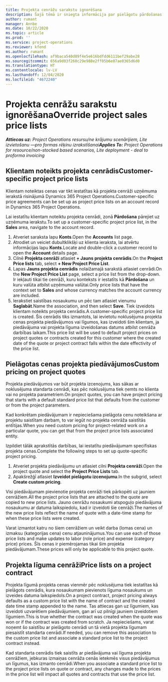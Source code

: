 ```yaml
---
title: Projekta cenrāžu sarakstu ignorēšana
description: Šajā tēmā ir sniegta informācija par pielāgotu pārdošanas cenrāžu izveidi.
author: rumant
manager: Annbe
ms.date: 10/22/2020
ms.topic: article
ms.prod: ''
ms.service: project-operations
ms.reviewer: kfend
ms.author: rumant
ms.openlocfilehash: af9baca540d89f4e5e616bdfdd6111bef29abe28
ms.sourcegitcommit: 656a9d03f260c29e988e2ff05b6e07ae0365d6d0
ms.translationtype: HT
ms.contentlocale: lv-LV
ms.lasthandoff: 12/04/2020
ms.locfileid: "4672240"
---
```

# <a name="override-project-sales-price-lists"></a><span data-ttu-id="547d8-103">Projekta cenrāžu sarakstu ignorēšana</span><span class="sxs-lookup"><span data-stu-id="547d8-103">Override project sales price lists</span></span>

<span data-ttu-id="547d8-104">_**Attiecas uz:** Project Operations resursu/ne krājumu scenārijiem, Lite izvietošanu —pro formas rēķinu izrakstīšanai_</span><span class="sxs-lookup"><span data-stu-id="547d8-104">_**Applies To:** Project Operations for resource/non-stocked based scenarios, Lite deployment - deal to proforma invoicing_</span></span>

## <a name="customer-specific-project-price-lists"></a><span data-ttu-id="547d8-105">Klientam noteikts projekta cenrādis</span><span class="sxs-lookup"><span data-stu-id="547d8-105">Customer-specific project price lists</span></span>

<span data-ttu-id="547d8-106">Klientam noteiktas cenas var tikt iestatītas kā projekta cenrāži uzņēmuma ierakstā risinājumā Dynamics 365 Project Operations.</span><span class="sxs-lookup"><span data-stu-id="547d8-106">Customer-specific price agreements can be set up as project price lists on an account record in Dynamics 365 Project Operations.</span></span>

<span data-ttu-id="547d8-107">Lai iestatītu klientam noteiktu projekta cenrādi, zonā **Pārdošana** pārejiet uz uzņēmuma ierakstu.</span><span class="sxs-lookup"><span data-stu-id="547d8-107">To set up a customer-specific project price list, in the **Sales** area, navigate to the account record.</span></span>

1. <span data-ttu-id="547d8-108">Atveriet saraksta lapu **Konts**.</span><span class="sxs-lookup"><span data-stu-id="547d8-108">Open the **Accounts** list page.</span></span>
2. <span data-ttu-id="547d8-109">Atrodiet un veiciet dubultklikšķi uz klienta ieraksta, lai atvērtu informācijas lapu **Konts**.</span><span class="sxs-lookup"><span data-stu-id="547d8-109">Locate and double-click a customer record to open the **Account** details page.</span></span>
3. <span data-ttu-id="547d8-110">Cilnē **Projekta cenrāži** atlasiet **+ Jauns projekta cenrādis**.</span><span class="sxs-lookup"><span data-stu-id="547d8-110">On the **Project Price lists** tab, select **+ New Project Price List**.</span></span>
4. <span data-ttu-id="547d8-111">Lapas **Jauns projekta cenrādis** nolaižamajā sarakstā atlasiet cenrādi.</span><span class="sxs-lookup"><span data-stu-id="547d8-111">On the **New Project Price List** page, select a price list from the drop-down.</span></span> <span data-ttu-id="547d8-112">Ir iekļauti tikai tie cenrāži, kuru konteksts ir iestatīts kā **Pārdošana** un kuru valūta atbilst uzņēmuma valūtai.</span><span class="sxs-lookup"><span data-stu-id="547d8-112">Only price lists that have the context set to **Sales** and whose currency matches the account currency are included.</span></span>
5. <span data-ttu-id="547d8-113">Ierakstiet saistības nosaukumu un pēc tam atlasiet vienumu **Saglabāt**.</span><span class="sxs-lookup"><span data-stu-id="547d8-113">Name the association, and then select **Save**.</span></span> <span data-ttu-id="547d8-114">Tiek izveidots klientam noteikts projekta cenrādis.</span><span class="sxs-lookup"><span data-stu-id="547d8-114">A customer-specific project price list is created.</span></span> <span data-ttu-id="547d8-115">Šis cenrādis tiks izmantots, lai ievietotu noklusējuma projekta cenas projekta piedāvājumos vai līgumos, kas izveidoti šim klientam, ja piedāvājuma vai projekta līguma izveidošanas datums atbilst cenrāža darbības laikam.</span><span class="sxs-lookup"><span data-stu-id="547d8-115">This price list will be used to default project prices on project quotes or contracts created for this customer where the created date of the quote or project contract falls within the date effectivity of the price list.</span></span>

## <a name="custom-pricing-on-project-quotes"></a><span data-ttu-id="547d8-116">Pielāgotas cenas projekta piedāvājumos</span><span class="sxs-lookup"><span data-stu-id="547d8-116">Custom pricing on project quotes</span></span>

<span data-ttu-id="547d8-117">Projekta piedāvājumos var būt projekta izcenojums, kas sākas ar noklusējuma standarta cenrādi, kas pēc noklusējuma tiek ņemts no klienta vai no projekta parametriem.</span><span class="sxs-lookup"><span data-stu-id="547d8-117">On project quotes, you can have project pricing that starts with a default standard price list that defaults from the customer or from the project parameters.</span></span>

<span data-ttu-id="547d8-118">Kad konkrētam piedāvājumam ir nepieciešama pielāgota cenu noteikšana ar projektu saistītam darbam, to var iegūt no projekta cenrāža saistītās entītijas.</span><span class="sxs-lookup"><span data-stu-id="547d8-118">When you need custom pricing for project-related work on a particular quote, you can get that from the project price lists associated entity.</span></span>

<span data-ttu-id="547d8-119">Izpildiet tālāk aprakstītās darbības, lai iestatītu piedāvājumam specifiskas projekta cenas.</span><span class="sxs-lookup"><span data-stu-id="547d8-119">Complete the following steps to set up quote-specific project pricing.</span></span>

1. <span data-ttu-id="547d8-120">Atveriet projekta piedāvājumu un atlasiet cilni **Projekta cenrāži**.</span><span class="sxs-lookup"><span data-stu-id="547d8-120">Open the project quote and select the **Project Price Lists** tab.</span></span>
2. <span data-ttu-id="547d8-121">Apakšrežģī atlasiet **Izveidot pielāgotu izcenojumu**.</span><span class="sxs-lookup"><span data-stu-id="547d8-121">In the subgrid, select **Create custom pricing**.</span></span>

<span data-ttu-id="547d8-122">Visi piedāvājumam pievienotie projekta cenrāži tiek pārkopēti uz jauniem cenrāžiem.</span><span class="sxs-lookup"><span data-stu-id="547d8-122">All the project price lists that are attached to the quote are copied to new price lists.</span></span> <span data-ttu-id="547d8-123">Jauno cenrāžu nosaukumi atspoguļo piedāvājuma nosaukumu ar datuma laikspiedolu, kad ir izveidoti šie cenrāži.</span><span class="sxs-lookup"><span data-stu-id="547d8-123">The names of the new price lists reflect the name of quote with a date-time stamp for when these price lists were created.</span></span>

<span data-ttu-id="547d8-124">Varat izmantot katru no šiem cenrāžiem un veikt darba (lomas cena) un izmaksu (kategorijas cena) cenu atjauninājumus.</span><span class="sxs-lookup"><span data-stu-id="547d8-124">You can use each of those price lists and make updates to labor (role price) and expense (category price) prices.</span></span> <span data-ttu-id="547d8-125">Šīs cenas ir piemērojamas tikai šim projekta piedāvājumam.</span><span class="sxs-lookup"><span data-stu-id="547d8-125">These prices will only be applicable to this project quote.</span></span>

## <a name="price-lists-on-a-project-contract"></a><span data-ttu-id="547d8-126">Projekta līguma cenrāži</span><span class="sxs-lookup"><span data-stu-id="547d8-126">Price lists on a project contract</span></span>

<span data-ttu-id="547d8-127">Projekta līgumā projekta cenas vienmēr pēc noklusējuma tiek iestatītas kā pielāgots cenrādis, kura nosaukumam pievienots līguma nosaukums un izveides datuma laikspiedols.</span><span class="sxs-lookup"><span data-stu-id="547d8-127">On a project contract, project pricing always defaults as a custom price list with the name of contract and the created date time stamp appended to the name.</span></span> <span data-ttu-id="547d8-128">Tas attiecas gan uz līgumiem, kas izveidoti uzvarētiem piedāvājumiem, gan arī uz pilnīgi jauniem izveidotiem līgumiem.</span><span class="sxs-lookup"><span data-stu-id="547d8-128">This is true whether the contract was created when the quote was won or if the contract was created from scratch.</span></span> <span data-ttu-id="547d8-129">Ja nepieciešams, varat noņemt šo saistību ar pielāgoto cenrādi un tā vietā projekta līgumam piesaistīt standarta cenrādi.</span><span class="sxs-lookup"><span data-stu-id="547d8-129">If needed, you can remove this association to the custom price list and associate a standard price list to the project contract instead.</span></span>

<span data-ttu-id="547d8-130">Kad standarta cenrādis tiek saistīts ar piedāvājuma vai līguma projekta cenrāžiem, jebkuras izmaiņas cenrāža cenās ietekmēs visus piedāvājumus un līgumus, kas izmanto cenrādi.</span><span class="sxs-lookup"><span data-stu-id="547d8-130">When you associate a standard price list to the project price lists on quote or contract, any changes made to the prices in the price list will impact all quotes and contracts that use the price list.</span></span>
